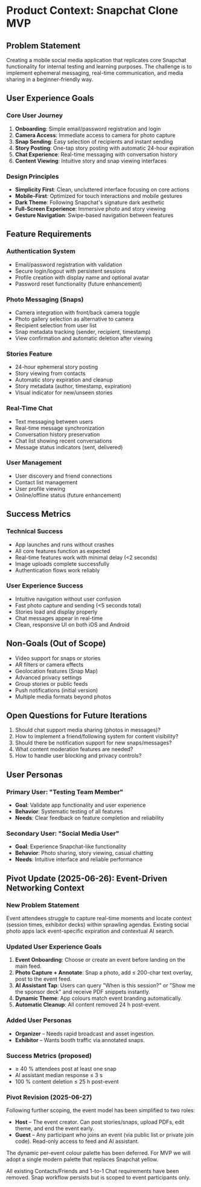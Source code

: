 # Product Context: Snapchat Clone MVP

## Problem Statement

Creating a mobile social media application that replicates core Snapchat functionality for internal testing and learning purposes. The challenge is to implement ephemeral messaging, real-time communication, and media sharing in a beginner-friendly way.

## User Experience Goals

### Core User Journey

1. **Onboarding**: Simple email/password registration and login
2. **Camera Access**: Immediate access to camera for photo capture
3. **Snap Sending**: Easy selection of recipients and instant sending
4. **Story Posting**: One-tap story posting with automatic 24-hour expiration
5. **Chat Experience**: Real-time messaging with conversation history
6. **Content Viewing**: Intuitive story and snap viewing interfaces

### Design Principles

- **Simplicity First**: Clean, uncluttered interface focusing on core actions
- **Mobile-First**: Optimized for touch interactions and mobile gestures
- **Dark Theme**: Following Snapchat's signature dark aesthetic
- **Full-Screen Experience**: Immersive photo and story viewing
- **Gesture Navigation**: Swipe-based navigation between features

## Feature Requirements

### Authentication System

- Email/password registration with validation
- Secure login/logout with persistent sessions
- Profile creation with display name and optional avatar
- Password reset functionality (future enhancement)

### Photo Messaging (Snaps)

- Camera integration with front/back camera toggle
- Photo gallery selection as alternative to camera
- Recipient selection from user list
- Snap metadata tracking (sender, recipient, timestamp)
- View confirmation and automatic deletion after viewing

### Stories Feature

- 24-hour ephemeral story posting
- Story viewing from contacts
- Automatic story expiration and cleanup
- Story metadata (author, timestamp, expiration)
- Visual indicator for new/unseen stories

### Real-Time Chat

- Text messaging between users
- Real-time message synchronization
- Conversation history preservation
- Chat list showing recent conversations
- Message status indicators (sent, delivered)

### User Management

- User discovery and friend connections
- Contact list management
- User profile viewing
- Online/offline status (future enhancement)

## Success Metrics

### Technical Success

- App launches and runs without crashes
- All core features function as expected
- Real-time features work with minimal delay (<2 seconds)
- Image uploads complete successfully
- Authentication flows work reliably

### User Experience Success

- Intuitive navigation without user confusion
- Fast photo capture and sending (<5 seconds total)
- Stories load and display properly
- Chat messages appear in real-time
- Clean, responsive UI on both iOS and Android

## Non-Goals (Out of Scope)

- Video support for snaps or stories
- AR filters or camera effects
- Geolocation features (Snap Map)
- Advanced privacy settings
- Group stories or public feeds
- Push notifications (initial version)
- Multiple media formats beyond photos

## Open Questions for Future Iterations

1. Should chat support media sharing (photos in messages)?
2. How to implement a friend/following system for content visibility?
3. Should there be notification support for new snaps/messages?
4. What content moderation features are needed?
5. How to handle user blocking and privacy controls?

## User Personas

### Primary User: "Testing Team Member"

- **Goal**: Validate app functionality and user experience
- **Behavior**: Systematic testing of all features
- **Needs**: Clear feedback on feature completion and reliability

### Secondary User: "Social Media User"

- **Goal**: Experience Snapchat-like functionality
- **Behavior**: Photo sharing, story viewing, casual chatting
- **Needs**: Intuitive interface and reliable performance

## Pivot Update (2025-06-26): Event-Driven Networking Context

### New Problem Statement
Event attendees struggle to capture real-time moments and locate context (session times, exhibitor decks) within sprawling agendas. Existing social photo apps lack event-specific expiration and contextual AI search.

### Updated User Experience Goals
1. **Event Onboarding**: Choose or create an event before landing on the main feed.
2. **Photo Capture + Annotate**: Snap a photo, add ≤ 200-char text overlay, post to the event feed.
3. **AI Assistant Tap**: Users can query "When is this session?" or "Show me the sponsor deck" and receive PDF snippets instantly.
4. **Dynamic Theme**: App colours match event branding automatically.
5. **Automatic Cleanup**: All content removed 24 h post-event.

### Added User Personas
* **Organizer** – Needs rapid broadcast and asset ingestion.
* **Exhibitor** – Wants booth traffic via annotated snaps.

### Success Metrics (proposed)
- ≥ 40 % attendees post at least one snap
- AI assistant median response ≤ 3 s
- 100 % content deletion ≤ 25 h post-event

### Pivot Revision (2025-06-27)

Following further scoping, the event model has been simplified to two roles:

* **Host** – The event creator.  Can post stories/snaps, upload PDFs, edit theme, and end the event early.
* **Guest** – Any participant who joins an event (via public list or private join code).  Read-only access to feed and AI assistant.

The dynamic per-event colour palette has been deferred.  For MVP we will adopt a single modern palette that replaces Snapchat yellow.

All existing Contacts/Friends and 1-to-1 Chat requirements have been removed.  Snap workflow persists but is scoped to event participants only.

